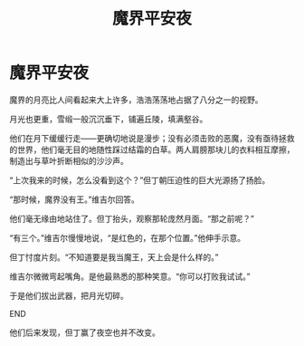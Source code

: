 ﻿---
title: 魔界平安夜
fandom: 鬼泣
characters: 但丁/维吉尔
rating: General
excerpt: 兄弟俩有一万种战斗的理由。
---

# 魔界平安夜



魔界的月亮比人间看起来大上许多，浩浩荡荡地占据了八分之一的视野。

月光也更重，雪缎一般沉沉垂下，铺遍丘陵，填满壑谷。

他们在月下缓缓行走——更确切地说是漫步；没有必须击败的恶魔，没有亟待拯救的世界，他们毫无目的地随性踩过结霜的白草。两人肩膀那块儿的衣料相互摩擦，制造出与草叶折断相似的沙沙声。

“上次我来的时候，怎么没看到这个？”但丁朝压迫性的巨大光源扬了扬脸。

“那时候，魔界没有王。”维吉尔回答。

他们毫无缘由地站住了。但丁抬头，观察那轮庞然月面。“那之前呢？”

“有三个。”维吉尔慢慢地说，“是红色的，在那个位置。”他伸手示意。

但丁忖度片刻。“不知道要是我当魔王，天上会是什么样的。”

维吉尔微微弯起嘴角。是他最熟悉的那种笑意。“你可以打败我试试。”

于是他们拔出武器，把月光切碎。

 

END

 

他们后来发现，但丁赢了夜空也并不改变。
